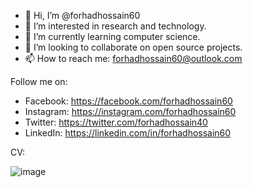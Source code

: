 - 👋 Hi, I’m @forhadhossain60
- 👀 I’m interested in research and technology.
- 🌱 I’m currently learning computer science.
- 💞️ I’m looking to collaborate on open source projects.
- 📫 How to reach me: forhadhossain60@outlook.com

Follow me on:
- Facebook: https://facebook.com/forhadhossain60
- Instagram: https://instagram.com/forhadhossain60
- Twitter: https://twitter.com/forhadhossain40
- LinkedIn: https://linkedin.com/in/forhadhossain60


CV:

![image](https://user-images.githubusercontent.com/73592879/208036739-7a8076bf-6815-4289-a00a-642270ce159b.png)


<!---
forhadhossain60/forhadhossain60 is a ✨ special ✨ repository because its `README.md` (this file) appears on your GitHub profile.
You can click the Preview link to take a look at your changes.
--->
